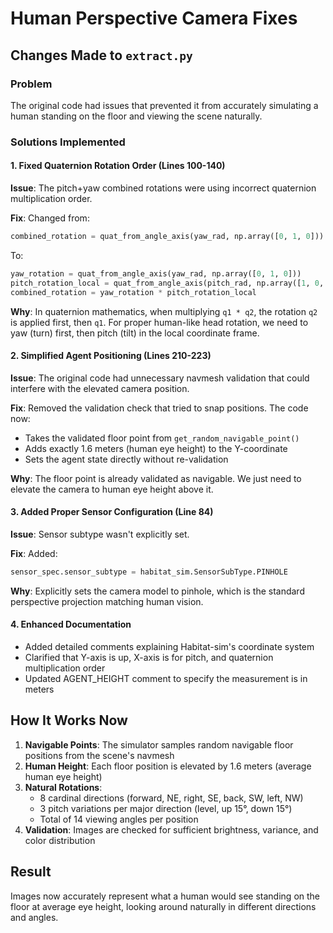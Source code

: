# Human Perspective Camera Fixes

## Changes Made to `extract.py`

### Problem
The original code had issues that prevented it from accurately simulating a human standing on the floor and viewing the scene naturally.

### Solutions Implemented

#### 1. **Fixed Quaternion Rotation Order** (Lines 100-140)
**Issue**: The pitch+yaw combined rotations were using incorrect quaternion multiplication order.

**Fix**: Changed from:
```python
combined_rotation = quat_from_angle_axis(yaw_rad, np.array([0, 1, 0])) * quat_from_angle_axis(pitch_rad, np.array([1, 0, 0]))
```

To:
```python
yaw_rotation = quat_from_angle_axis(yaw_rad, np.array([0, 1, 0]))
pitch_rotation_local = quat_from_angle_axis(pitch_rad, np.array([1, 0, 0]))
combined_rotation = yaw_rotation * pitch_rotation_local
```

**Why**: In quaternion mathematics, when multiplying `q1 * q2`, the rotation `q2` is applied first, then `q1`. For proper human-like head rotation, we need to yaw (turn) first, then pitch (tilt) in the local coordinate frame.

#### 2. **Simplified Agent Positioning** (Lines 210-223)
**Issue**: The original code had unnecessary navmesh validation that could interfere with the elevated camera position.

**Fix**: Removed the validation check that tried to snap positions. The code now:
- Takes the validated floor point from `get_random_navigable_point()`
- Adds exactly 1.6 meters (human eye height) to the Y-coordinate
- Sets the agent state directly without re-validation

**Why**: The floor point is already validated as navigable. We just need to elevate the camera to human eye height above it.

#### 3. **Added Proper Sensor Configuration** (Line 84)
**Issue**: Sensor subtype wasn't explicitly set.

**Fix**: Added:
```python
sensor_spec.sensor_subtype = habitat_sim.SensorSubType.PINHOLE
```

**Why**: Explicitly sets the camera model to pinhole, which is the standard perspective projection matching human vision.

#### 4. **Enhanced Documentation**
- Added detailed comments explaining Habitat-sim's coordinate system
- Clarified that Y-axis is up, X-axis is for pitch, and quaternion multiplication order
- Updated AGENT_HEIGHT comment to specify the measurement is in meters

## How It Works Now

1. **Navigable Points**: The simulator samples random navigable floor positions from the scene's navmesh
2. **Human Height**: Each floor position is elevated by 1.6 meters (average human eye height)
3. **Natural Rotations**: 
   - 8 cardinal directions (forward, NE, right, SE, back, SW, left, NW)
   - 3 pitch variations per major direction (level, up 15°, down 15°)
   - Total of 14 viewing angles per position
4. **Validation**: Images are checked for sufficient brightness, variance, and color distribution

## Result
Images now accurately represent what a human would see standing on the floor at average eye height, looking around naturally in different directions and angles.
